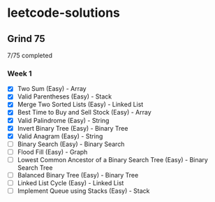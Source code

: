 # leetcode-solutions

## Grind 75

7/75 completed

### Week 1

- [x] Two Sum (Easy) - Array
- [x] Valid Parentheses (Easy) - Stack
- [x] Merge Two Sorted Lists (Easy) - Linked List
- [x] Best Time to Buy and Sell Stock (Easy) - Array
- [x] Valid Palindrome (Easy) - String
- [x] Invert Binary Tree (Easy) - Binary Tree
- [x] Valid Anagram (Easy) - String
- [ ] Binary Search (Easy) - Binary Search
- [ ] Flood Fill (Easy) - Graph
- [ ] Lowest Common Ancestor of a Binary Search Tree (Easy) - Binary Search Tree
- [ ] Balanced Binary Tree (Easy) - Binary Tree
- [ ] Linked List Cycle (Easy) - Linked List
- [ ] Implement Queue using Stacks (Easy) - Stack
